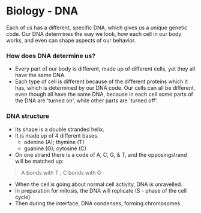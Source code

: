 # Biology - DNA
Each of us has a different, specific DNA, which gives us a unique genetic code. Our DNA determines the way we look, how each cell in our body works, and even can shape aspects of our behavior.

### How does DNA determine us?
- Every part of our body is different, made up of different cells, yet they all have the same DNA. 
- Each type of cell is different because of the different proteins which it has, which is determined by our DNA code. Our cells can all be different, even though all have the same DNA, because in each cell some parts of the DNA are 'turned on', while other parts are 'turned off'.

### DNA structure
- Its shape is a double stranded helix.
- It is made up of 4 different bases.
	- adenine (A); thymine (T)
	- guanine (G); cytosine (C)
- On one strand there is a code of A, C, G, & T, and the opposingstrand will be matched up:

> A bonds with T ; C bonds with G

- When the cell is going about normal cell activity, DNA is unravelled.
- In preparation for mitosis, the DNA will replicate (S - phase of the cell cycle)
- Then during the interface, DNA condenses, forming chromosomes.